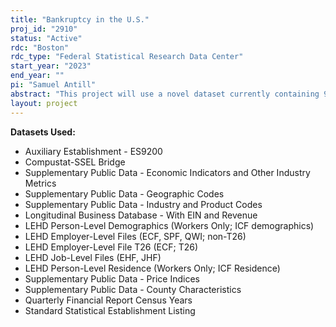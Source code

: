 ```yaml
---
title: "Bankruptcy in the U.S."
proj_id: "2910"
status: "Active"
rdc: "Boston"
rdc_type: "Federal Statistical Research Data Center"
start_year: "2023"
end_year: ""
pi: "Samuel Antill"
abstract: "This project will use a novel dataset currently containing 96,032 bankruptcy cases to investigate how the practice of (judicial) forum shopping affects workers and firm survival rates. Predicted impacts are theoretically ambiguous. Firms could select courts that have better expertise and possess more precedent-setting cases, reducing the uncertainty associated with a bankruptcy outcome. On the other hand, firms could select locations where judges tend to favor of managers, lawyers, and/or senior creditors at the expense of workers. This question is important since more than 60 percent of U.S. bankruptcy cases are handled in only two district courts. Additional research will study whether bankruptcy conversions depend on firm characteristics such as founding member composition, and how such variation affects post-filing outcomes like employment growth, wages, and market exit."
layout: project
---
```


**Datasets Used:**

  - Auxiliary Establishment - ES9200 
  - Compustat-SSEL Bridge 
  - Supplementary Public Data - Economic Indicators and Other Industry Metrics 
  - Supplementary Public Data - Geographic Codes 
  - Supplementary Public Data - Industry and Product Codes 
  - Longitudinal Business Database - With EIN and Revenue 
  - LEHD Person-Level Demographics (Workers Only; ICF demographics) 
  - LEHD Employer-Level Files (ECF, SPF, QWI; non-T26) 
  - LEHD Employer-Level File T26 (ECF; T26) 
  - LEHD Job-Level Files (EHF, JHF) 
  - LEHD Person-Level Residence (Workers Only; ICF Residence) 
  - Supplementary Public Data - Price Indices 
  - Supplementary Public Data - County Characteristics 
  - Quarterly Financial Report Census Years 
  - Standard Statistical Establishment Listing 

